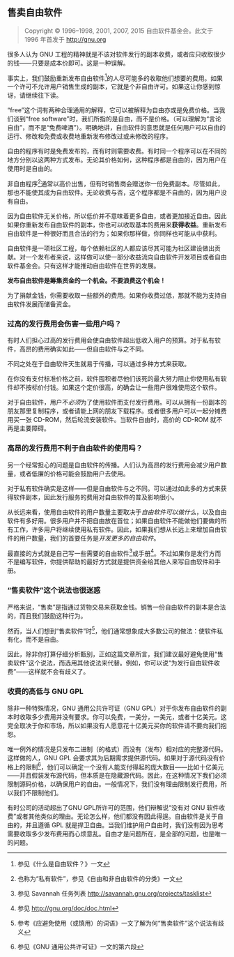 ## 售卖自由软件

> Copyright © 1996–1998, 2001, 2007, 2015 自由软件基金会。此文于 1996 年首发于 http://gnu.org

很多人认为 GNU 工程的精神就是不该对软件发行的副本收费，或者应只收取很少的钱——只要是成本价即可。这是一种误解。

事实上，我们鼓励重新发布自由软件[^sell-1]的人尽可能多的收取他们想要的费用。如果一个许可不允许用户销售生成的副本，它就是个非自由许可。如果这让你感到惊讶，请继续往下读。

“free”这个词有两种合理通用的解释，它可以被解释为自由亦或是免费价格。当我们谈到“free software”时，我们所指的是自由，而不是价格。（可以理解为“言论自由”，而不是“免费啤酒”）。明确地讲，自由软件的意思就是任何用户可以自由的运行、修改和免费或收费地重新发布修改过或未修改的程序。

自由的程序有时是免费发布的，而有时则需要收费。有时同一个程序可以在不同的地方分别以这两种方式发布。无论其价格如何，这种程序都是自由的，因为用户在使用时是自由的。

非自由程序[^sell-2]通常以高价出售，但有时销售商会赠送你一份免费副本。尽管如此，那也不能使其成为自由软件。无论收费与否，这个程序都是不自由的，因为用户没有自由。

因为自由软件无关价格，所以低价并不意味着更多自由，或者更加接近自由。因此如果你重新发布自由软件的副本，你也可以收取基本的费用来**获得收益**。重新发布自由软件是一种很好而且合法的行为；如果你那样做，你同样也可能从中获利。

自由软件是一项社区工程，每个依赖社区的人都应该尽其可能为社区建设做出贡献。对一个发布者来说，这样做可以使一部分收益流向自由软件开发项目或者自由软件基金会。只有这样才能推动自由软件在世界的发展。

**发布自由软件是筹集资金的一个机会。不要浪费这个机会！**

为了捐献金钱，你需要收取一些额外的费用。如果你收费过低，那就不能为支持自由软件发展而储备资金。

### 过高的发行费用会伤害一些用户吗？

有时人们担心过高的发行费用会使自由软件超出低收入用户的预算。对于私有软件，高昂的费用确实如此——但自由软件与之不同。

不同之处在于自由软件天生就易于传播，可以通过多种方式来获取。

在你没有支付标准价格之前，软件囤积者尽他们该死的最大努力阻止你使用私有软件却不按标价付钱。如果这个定价很高，的确会让一些用户很难使用这个软件。

对于自由软件，用户不*必须*为了使用软件而支付发行费用。可以从拥有一份副本的朋友那里复制程序，或者请能上网的朋友下载程序。或者很多用户可以一起分摊费用买一张 CD-ROM，然后轮流安装软件。当软件自由时，高价的 CD-ROM 就不再是主要障碍。

### 高昂的发行费用不利于自由软件的使用吗？

另一个经常担心的问题是自由软件的传播。人们认为高昂的发行费用会减少用户数量，或者低廉的价格可能会鼓励用户去使用。

对于私有软件确实是这样——但是自由软件与之不同。可以通过如此多的方式来获得软件副本，因此发行服务的费用对自由软件的普及影响很小。

从长远来看，使用自由软件的用户数量主要取决于*自由软件可以做什么*，以及自由软件有多好用。很多用户并不把自由放在首位；如果自由软件不能做他们要做的所有工作，许多用户将继续使用私有软件。因此，如果我们想从长远上来增加自由软件的用户数量，我们的首要任务是*开发更多的自由软件*。

最直接的方式就是自己写一些需要的自由软件[^sell-3]或手册[^sell-4]。不过如果你是发行方而不是编写软件，你提供帮助的最好方式就是提供资金给其他人来写自由软件和手册。

### “售卖软件”这个说法也很迷惑

严格来说，“售卖”是指通过货物交易来获取金钱。销售一份自由软件的副本是合法的，而且我们鼓励这种行为。

然而，当人们想到“售卖软件”时[^sell-5]，他们通常想象成大多数公司的做法：使软件私有化，而不是自由。

因此，除非你打算仔细分析甄别，正如这篇文章所言，我们建议最好避免使用“售卖软件”这个说法，而选用其他说法来代替。例如，你可以说“为发行自由软件收费”——这样就不会有歧义了。

### 收费的高低与 GNU GPL

除非一种特殊情况，GNU 通用公共许可证（GNU GPL）对于你发布自由软件的副本时收取多少费用并没有要求。你可以免费，一美分，一美元，或者十亿美元。这完全取决于你和市场，所以如果没有人愿意花十亿美元买你的软件请不要向我们抱怨。

唯一例外的情况是只发布二进制（的格式）而没有（发布）相对应的完整源代码。这样做的人，GNU GPL 会要求其为后期需求提供源代码。如果对于源代码没有价格上的限制[^sell-6]，他们可以确定一个没有人能支付得起的庞大数目——比如十亿美元——并且假装发布源代码，但本质是在隐藏源代码。因此，在这种情况下我们必须限制源码价格，以确保用户的自由。一般情况下，我们没有理由限制发行费用，所以我们不限制他们。

有时公司的活动超出了GNU GPL所许可的范围，他们辩解说“没有对 GNU 软件收费”或者其他类似的理由。无论怎么样，他们都没有因此得逞。自由软件是关于自由的，并且遵循 GPL 就是捍卫自由。当我们维护用户自由时，我们没有因为思考需要收取多少发布费用而心烦意乱。自由才是问题所在，是全部的问题，也是唯一的问题。

[^sell-1]: 参见《什么是自由软件？》一文

[^sell-2]: 也称为“私有软件”，参见《自由和非自由软件的分类》一文

[^sell-3]: 参见 Savannah 任务列表 <http://savannah.gnu.org/projects/tasklist>

[^sell-4]: 参见 <http://gnu.org/doc/doc.html> 

[^sell-5]: 参考《应避免使用（或慎用）的词语》一文了解为何“售卖软件”这个说法有歧义

[^sell-6]: 参见《GNU 通用公共许可证》一文的第六段

